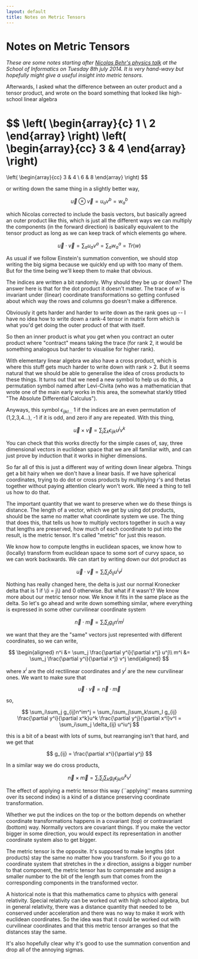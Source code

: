 ```yaml
---
layout: default
title: Notes on Metric Tensors
---
```


Notes on Metric Tensors
=======================

*These are some notes starting after 
[Nicolas Behr's physics talk](https://www.wiki.ed.ac.uk/display/RBM/Session+5%3A+Differential+Geometry+III+and+Classical+Hamiltonian+mechanics+II)
at the School of Informatics on Tuesday 8th july 2014. It is very
hand-wavy but hopefully might give a useful insight into metric
tensors.*

Afterwards, I asked what the difference between an outer product and a
tensor product, and wrote on the board something that looked like
high-school linear algebra

$$
\left( \begin{array}{c}
  1 \\
  2 \end{array} \right)
\left( \begin{array}{cc}
  3 & 4
\end{array} \right)
=
\left( \begin{array}{cc}
  3 & 4 \\
  6 & 8
\end{array} \right)
$$

or writing down the same thing in a slightly better way,

$$
\vec{u} \otimes \vec{v} = u_a v^b = w_a^b
$$

which Nicolas corrected to include the basis vectors, but basically
agreed an outer product like this, which is just all the different
ways we can multiply the components (in the forward direction) is
basically equivalent to the tensor product as long as we can keep
track of which elements go where.

$$
\vec{u} \cdot \vec{v} = \sum_a u_a v^a = \sum_a w_a^a = Tr(w)
$$

As usual if we follow Einstein's summation convention, we should
stop writing the big sigma because we quickly end up with too many of
them. But for the time being we'll keep them to make that obvious.

The indices are written a bit randomly. Why should they be up or down?
The answer here is that for the dot product it doesn't matter. The
trace of $w$ is invariant under (linear) coordinate transformations so
getting confused about which way the rows and columns go doesn't make
a difference.

Obviously it gets harder and harder to write down as the rank goes up
-- I have no idea how to write down a rank-4 tensor in matrix form
which is what you'd get doing the outer product of that with itself.

So then an inner product is what you get when you contract an outer
product where "contract" means taking the trace (for rank 2, it would
be something analogous but harder to visualise for higher rank).

With elementary linear algebra we also have a cross product, which is
where this stuff gets much harder to write down with rank > 2. But it
seems natural that we should be able to generalise the idea of cross
products to these things. It turns out that we need a new symbol to
help us do this, a permutation symbol named after Levi-Civita (who was
a mathematician that wrote one of the main early works in this area,
the somewhat starkly titled "The Absolute Differential Calculus").

Anyways, this symbol $\epsilon_{ijkl...}$ 1 if the indices are an even
permutation of (1,2,3,4...), -1 if it is odd, and zero if any are
repeated. With this thing, 

$$
  \vec{u} \times \vec{v} = \sum_j \sum_k \epsilon_{ijk} u^j v^k
$$

You can check that this works directly for the simple cases of, say,
three dimensional vectors in euclidean space that we are all familiar
with, and can just prove by induction that it works in higher
dimensions.

So far all of this is just a different way of writing down linear
algebra. Things get a bit hairy when we don't have a linear basis. If
we have spherical coordinates, trying to do dot or cross products by
multiplying r's and thetas together without paying attention clearly
won't work. We need a thing to tell us how to do that.

The important quantity that we want to preserve when we do these things
is distance. The length of a vector, which we get by using dot
products, should be the same no matter what coordinate system we use.
The thing that does this, that tells us how to multiply vectors
together in such a way that lengths are preserved, how much of each
coordinate to put into the result, is the metric tensor. It's called
"metric" for just this reason.

We know how to compute lengths in euclidean spaces, we know how to
(locally) transform from euclidean space to some sort of curvy space,
so we can work backwards. We can start by writing down our dot product
as

$$
\vec{u} \cdot \vec{v} = \sum_i \sum_j \delta_{ij} u^i v^j
$$

Nothing has really changed here, 
the delta is just our normal
Kronecker delta that is 1 if
\\(i = j\\)
and 0 otherwise. But what if it
wasn't? We know more about our metric tensor now. We know it fits in
the same place as the delta.
So let's go ahead and write down
something similar, where everything is expressed in some other
curvilinear coordinate system

$$
\vec{n} \cdot \vec{m} = \sum_i\sum_j g_{ij}n^im^j
$$

we want that they are the "same" vectors just represented with
different coordinates, so we can write,

$$
\begin{aligned}
  n^i &= \sum_j \frac{\partial y^i}{\partial x^j} u^j\\
  m^i &= \sum_j \frac{\partial y^i}{\partial x^j} v^j
\end{aligned}
$$

where $x^i$ are the old rectilinear coordinates and $y^i$ are
the new curvilinear ones. We want to make sure that

$$
\vec{u} \cdot \vec{v} = \vec{n} \cdot \vec{m}
$$

so,

$$
\sum_i\sum_j g_{ij}n^im^j =
\sum_i\sum_j\sum_k\sum_l g_{ij}
\frac{\partial y^i}{\partial x^k}u^k
\frac{\partial y^j}{\partial x^l}v^l
= \sum_i\sum_j \delta_{ij} u^iu^j
$$

this is a bit of a beast with lots of sums, but rearranging isn't that
hard, and we get that

$$
g_{ij} = \frac{\partial x^i}{\partial y^j}
$$

In a similar way we do cross products,

$$
\vec{n} \times \vec{m} =
\sum_i \sum_j \sum_k g_{ij} \epsilon_{jkl} u^k v^l
$$

The effect of applying a metric tensor this way (``applying'' means
summing over its second index) is a kind of a distance preserving
coordinate transformation.

Whether we put the indices on the top or the bottom depends on whether
coordinate transformations happens in a covariant (top) or
contravariant (bottom) way. Normally vectors are covariant things. If
you make the vector bigger in some direction, you would expect its
representation in another coordinate system also to get bigger.

The metric tensor is the opposite. It's supposed to make lengths (dot
products) stay the same no matter how you transform. So if you go to a
coordinate system that stretches in the $x$ direction, assigns a
bigger number to that component, the metric tensor has to compensate
and assign a smaller number to the bit of the length sum that comes
from the corresponding components in the transformed vector.

A historical note is that this mathematics came to physics with
general relativity. Special relativity can be worked out with high
school algebra, but in general relativity, there was a distance
quantity that needed to be conserved under acceleration and there was
no way to make it work with euclidean coordinates. So the idea was
that it could be worked out with curvilinear coordinates and that this
metric tensor arranges so that the distances stay the same.

It's also hopefully clear why it's good to use the summation
convention and drop all of the annoying sigmas.
